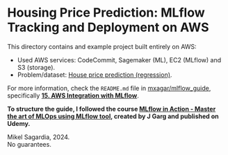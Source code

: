 # Housing Price Prediction: MLflow Tracking and Deployment on AWS

This directory contains and example project built entirely on AWS:

- Used AWS services: CodeCommit, Sagemaker (ML), EC2 (MLflow) and S3 (storage).
- Problem/dataset: [House price prediction (regression)](https://www.kaggle.com/competitions/house-prices-advanced-regression-techniques).

For more information, check the `README.md` file in [mxagar/mlflow_guide](https://github.com/mxagar/mlflow_guide), specifically [**15. AWS Integration with MLflow**](https://github.com/mxagar/mlflow_guide#15-aws-integration-with-mlflow).

**To structure the guide, I followed the course [MLflow in Action - Master the art of MLOps using MLflow tool](https://www.udemy.com/course/mlflow-course), created by J Garg and published on Udemy.**

Mikel Sagardia, 2024.  
No guarantees.  
